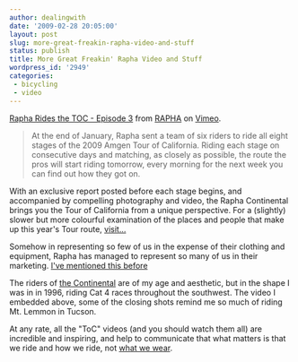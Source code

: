 ```yaml
---
author: dealingwith
date: '2009-02-28 20:05:00'
layout: post
slug: more-great-freakin-rapha-video-and-stuff
status: publish
title: More Great Freakin' Rapha Video and Stuff
wordpress_id: '2949'
categories:
 - bicycling
 - video
---
```



[Rapha Rides the TOC - Episode 3][1] from [RAPHA][2] on [Vimeo][3].

> At the end of January, Rapha sent a team of six riders to ride all eight
stages of the 2009 Amgen Tour of California. Riding each stage on consecutive
days and matching, as closely as possible, the route the pros will start
riding tomorrow, every morning for the next week you can find out how they got
on.

With an exclusive report posted before each stage begins, and accompanied by
compelling photography and video, the Rapha Continental brings you the Tour of
California from a unique perspective. For a (slightly) slower but more
colourful examination of the places and people that make up this year's Tour
route, [visit...][4]

Somehow in representing so few of us in the expense of their clothing and
equipment, Rapha has managed to represent so many of us in their marketing.
[I've mentioned this before][5]

The riders of [the Continental][6] are of my age and aesthetic, but in the
shape I was in in 1996, riding Cat 4 races throughout the southwest. The video
I embedded above, some of the closing shots remind me so much of riding Mt.
Lemmon in Tucson.

At any rate, all the "ToC" videos (and you should watch them all) are
incredible and inspiring, and help to communicate that what matters is that we
ride and how we ride, not [what we wear][7].

   [1]: http://vimeo.com/3183841

   [2]: http://vimeo.com/user782613

   [3]: http://vimeo.com

   [4]: rapha.cc/continental/index.php?page=694

   [5]: http://dealingwith.livejournal.com/746231.html

   [6]: http://rapha.cc/continental/index.php

   [7]: http://bikefriendlyoc.wordpress.com/2009/02/05/the-slow-bike-movement/


